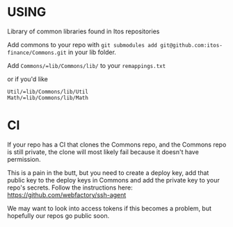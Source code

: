 # USING

Library of common libraries found in Itos repositories

Add commons to your repo with `git submodules add git@github.com:itos-finance/Commons.git` in your lib folder.

Add `Commons/=lib/Commons/lib/` to your `remappings.txt`

or if you'd like

```
Util/=lib/Commons/lib/Util
Math/=lib/Commons/lib/Math
```

# CI

If your repo has a CI that clones the Commons repo, and the Commons repo is
still private, the clone will most likely fail because it doesn't have
permission.

This is a pain in the butt, but you need to create a deploy key, add that public
key to the deploy keys in Commons and add the private key to your repo's
secrets.
Follow the instructions here: https://github.com/webfactory/ssh-agent

We may want to look into access tokens if this becomes a problem, but hopefully
our repos go public soon.
